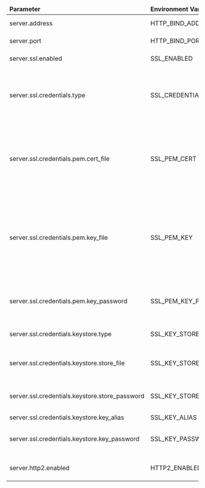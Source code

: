 <table>
  <thead>
      <tr>
          <td style="width: 25%"><b>Parameter</b></td><td style="width: 30%"><b>Environment Variable</b></td><td style="width: 15%"><b>Default Value</b></td><td style="width: 30%"><b>Description</b></td>
      </tr>
  </thead>
  <tbody>
      <tr>
          <td>server.address</td>
          <td>HTTP_BIND_ADDRESS</td>
          <td>0.0.0.0</td>
          <td>Server bind address</td>
      </tr>
      <tr>
          <td>server.port</td>
          <td>HTTP_BIND_PORT</td>
          <td>8081</td>
          <td>Server bind port</td>
      </tr>
      <tr>
          <td>server.ssl.enabled</td>
          <td>SSL_ENABLED</td>
          <td>false</td>
          <td>Enable/disable SSL support</td>
      </tr>
      <tr>
          <td>server.ssl.credentials.type</td>
          <td>SSL_CREDENTIALS_TYPE</td>
          <td>PEM</td>
          <td>Server credentials type (PEM - pem certificate file; KEYSTORE - java keystore)</td>
      </tr>
      <tr>
          <td>server.ssl.credentials.pem.cert_file</td>
          <td>SSL_PEM_CERT</td>
          <td>server.pem</td>
          <td>Path to the server certificate file (holds server certificate or certificate chain, may include server private key)</td>
      </tr>
      <tr>
          <td>server.ssl.credentials.pem.key_file</td>
          <td>SSL_PEM_KEY</td>
          <td>server_key.pem</td>
          <td>Path to the server certificate private key file. Optional by default. Required if the private key is not present in server certificate file;</td>
      </tr>
      <tr>
          <td>server.ssl.credentials.pem.key_password</td>
          <td>SSL_PEM_KEY_PASSWORD</td>
          <td>server_key_password</td>
          <td>Server certificate private key password (optional)</td>
      </tr>
      <tr>
          <td>server.ssl.credentials.keystore.type</td>
          <td>SSL_KEY_STORE_TYPE</td>
          <td>PKCS12</td>
          <td>Type of the key store (JKS or PKCS12)</td>
      </tr>
      <tr>
          <td>server.ssl.credentials.keystore.store_file</td>
          <td>SSL_KEY_STORE</td>
          <td>classpath:keystore/keystore.p12</td>
          <td>Path to the key store that holds the SSL certificate</td>
      </tr>
      <tr>
          <td>server.ssl.credentials.keystore.store_password</td>
          <td>SSL_KEY_STORE_PASSWORD</td>
          <td>thingsboard</td>
          <td>Password used to access the key store</td>
      </tr>
      <tr>
          <td>server.ssl.credentials.keystore.key_alias</td>
          <td>SSL_KEY_ALIAS</td>
          <td>tomcat</td>
          <td>Key alias</td>
      </tr>
      <tr>
          <td>server.ssl.credentials.keystore.key_password</td>
          <td>SSL_KEY_PASSWORD</td>
          <td>thingsboard</td>
          <td>Password used to access the key</td>
      </tr>
      <tr>
          <td>server.http2.enabled</td>
          <td>HTTP2_ENABLED</td>
          <td>true</td>
          <td>Enable/disable HTTP/2 support</td>
      </tr>
  </tbody>
</table>